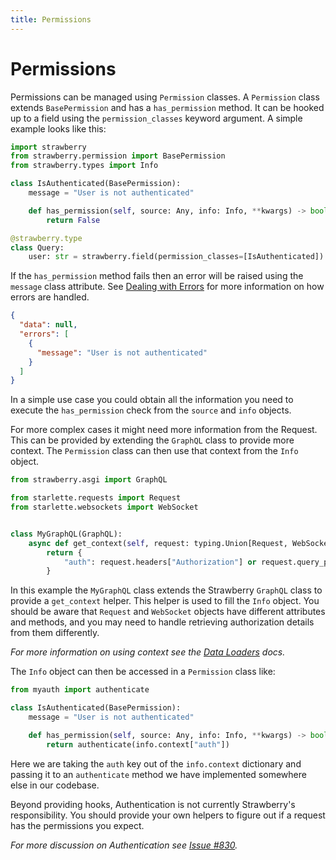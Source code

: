 ```yaml
---
title: Permissions
---
```


# Permissions

Permissions can be managed using `Permission` classes. A `Permission` class extends `BasePermission` and has a `has_permission` method. It can be hooked up to a field using the `permission_classes` keyword argument. A simple example looks like this:

```python
import strawberry
from strawberry.permission import BasePermission
from strawberry.types import Info

class IsAuthenticated(BasePermission):
    message = "User is not authenticated"

    def has_permission(self, source: Any, info: Info, **kwargs) -> bool:
        return False

@strawberry.type
class Query:
    user: str = strawberry.field(permission_classes=[IsAuthenticated])
```

If the `has_permission` method fails then an error will be raised using the `message` class attribute. See [Dealing with Errors](/docs/guides/errors) for more information on how errors are handled.

```json
{
  "data": null,
  "errors": [
    {
      "message": "User is not authenticated"
    }
  ]
}
```

In a simple use case you could obtain all the information you need to execute the `has_permission` check from the `source` and `info` objects.

For more complex cases it might need more information from the Request. This can be provided by extending the `GraphQL` class to provide more context. The `Permission` class can then use that context from the `Info` object.

```python
from strawberry.asgi import GraphQL

from starlette.requests import Request
from starlette.websockets import WebSocket


class MyGraphQL(GraphQL):
    async def get_context(self, request: typing.Union[Request, WebSocket]) -> Any:
        return {
            "auth": request.headers["Authorization"] or request.query_params["auth"]
        }
```

In this example the `MyGraphQL` class extends the Strawberry `GraphQL` class to provide a `get_context` helper. This helper is used to fill the `Info` object. You should be aware that `Request` and `WebSocket` objects have different attributes and methods, and you may need to handle retrieving authorization details from them differently.

*For more information on using context see the [Data Loaders](/docs/guides/dataloaders) docs.*

The `Info` object can then be accessed in a `Permission` class like:

```python
from myauth import authenticate

class IsAuthenticated(BasePermission):
    message = "User is not authenticated"

    def has_permission(self, source: Any, info: Info, **kwargs) -> bool:
        return authenticate(info.context["auth"])
```

Here we are taking the `auth` key out of the `info.context` dictionary and passing it to an `authenticate` method we have implemented somewhere else in our codebase.

Beyond providing hooks, Authentication is not currently Strawberry's responsibility. You should provide your own helpers to figure out if a request has the permissions you expect.

*For more discussion on Authentication see [Issue #830](https://github.com/strawberry-graphql/strawberry/issues/830).*
